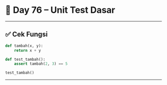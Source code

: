 # 🐍 Day 76 – Unit Test Dasar

---

## ✅ Cek Fungsi

```python
def tambah(x, y):
    return x + y

def test_tambah():
    assert tambah(2, 3) == 5

test_tambah()
```

---
